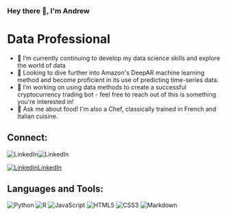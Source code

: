 ### Hey there 👋, I'm Andrew

# Data Professional
- 🌱  I’m currently continuing to develop my data science skills and explore the world of data
- 👀  Looking to dive further into Amazon's DeepAR machine learning method and become proficient in its use of predicting time-series data.
- 👯  I’m working on using data methods to create a successful cryptocurrency trading bot - feel free to reach out of this is something you're interested in!
- 🍳  Ask me about food! I'm also a Chef, classically trained in French and Italian cuisine. 

## Connect:
![LinkedIn](https://img.shields.io/badge/LinkedIn-0077B5?style=for-the-badge&logo=linkedin&logoColor=white/)![LinkedIn](https://www.linkedin.com/in/andrew-memme-050805110/)

[![Linkedin](https://i.stack.imgur.com/gVE0j.png)LinkedIn](https://www.linkedin.com/in/andrew-memme-050805110/)

## Languages and Tools:
![Python](https://img.shields.io/badge/python-3670A0?style=for-the-badge&logo=python&logoColor=ffdd54)
![R](https://img.shields.io/badge/r-%23276DC3.svg?style=for-the-badge&logo=r&logoColor=white)
![JavaScript](https://img.shields.io/badge/javascript-%23323330.svg?style=for-the-badge&logo=javascript&logoColor=%23F7DF1E)
![HTML5](https://img.shields.io/badge/html5-%23E34F26.svg?style=for-the-badge&logo=html5&logoColor=white)
![CSS3](https://img.shields.io/badge/css3-%231572B6.svg?style=for-the-badge&logo=css3&logoColor=white)
![Markdown](https://img.shields.io/badge/markdown-%23000000.svg?style=for-the-badge&logo=markdown&logoColor=white)


<!--
**a-memme/a-memme** is a ✨ _special_ ✨ repository because its `README.md` (this file) appears on your GitHub profile.

Here are some ideas to get you started:

- 🔭 I’m currently working on ...
- 🌱 I’m currently learning ...
- 👯 I’m looking to collaborate on ...
- 🤔 I’m looking for help with ...
- 💬 Ask me about ...
- 📫 How to reach me: ...
- 😄 Pronouns: ...
- ⚡ Fun fact: ...
-->

